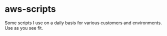 # aws-scripts
Some scripts I use on a daily basis for various customers and environments.  Use as you see fit.
